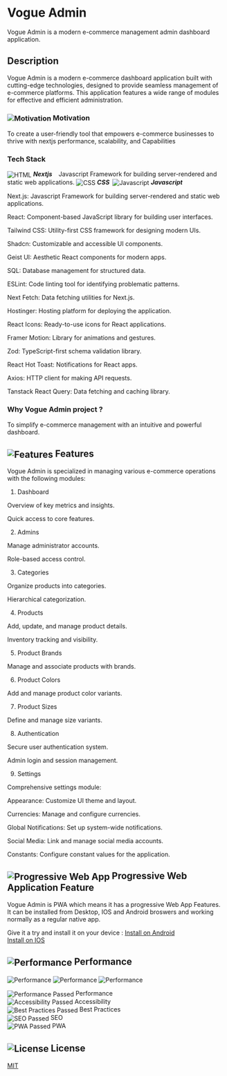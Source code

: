 # Vogue Admin

Vogue Admin is a modern e-commerce management admin dashboard application.

<!-- ## Live Link
<img src="https://abdulrahmanhatem.github.io/vogue-admin/favicon.ico" alt="Vogue Admin" align="center"> [Live Vogue Admin](https://abdulrahmanhatem.github.iovogue-admin/) -->

## Description 
Vogue Admin is a modern e-commerce dashboard application built with cutting-edge technologies, designed to provide seamless management of e-commerce platforms. This application features a wide range of modules for effective and efficient administration.

### <img src="https://abdulrahmanhatem.github.io/images/icons/markdown/motivation.png" alt="Motivation" align="center"> Motivation 
To create a user-friendly tool that empowers e-commerce businesses to thrive with nextjs performance, scalability, and Capabilities

### Tech Stack 
<img src="https://abdulrahmanhatem.github.io/images/icons/tech/next-js.png" alt="HTML" align="center"> ***Nextjs***   &ensp; Javascript Framework for building server-rendered and static web applications.
<img src="https://abdulrahmanhatem.github.io/images/icons/tech/css.png" alt="CSS" align="center"> ***CSS***&ensp;<img src="https://abdulrahmanhatem.github.io/images/icons/tech/javascript.png" alt="Javascript" align="center"> ***Javascript***         

Next.js: Javascript Framework for building server-rendered and static web applications.

React: Component-based JavaScript library for building user interfaces.

Tailwind CSS: Utility-first CSS framework for designing modern UIs.

Shadcn: Customizable and accessible UI components.

Geist UI: Aesthetic React components for modern apps.

SQL: Database management for structured data.

ESLint: Code linting tool for identifying problematic patterns.

Next Fetch: Data fetching utilities for Next.js.

Hostinger: Hosting platform for deploying the application.

React Icons: Ready-to-use icons for React applications.

Framer Motion: Library for animations and gestures.

Zod: TypeScript-first schema validation library.

React Hot Toast: Notifications for React apps.

Axios: HTTP client for making API requests.

Tanstack React Query: Data fetching and caching library.

### Why Vogue Admin project ?

To simplify e-commerce management with an intuitive and powerful dashboard.


## <img src="https://abdulrahmanhatem.github.io/images/icons/markdown/features.png" alt="Features" align="center">  Features
Vogue Admin is specialized in managing various e-commerce operations with the following modules:

1. Dashboard

Overview of key metrics and insights.

Quick access to core features.

2. Admins

Manage administrator accounts.

Role-based access control.

3. Categories

Organize products into categories.

Hierarchical categorization.

4. Products

Add, update, and manage product details.

Inventory tracking and visibility.

5. Product Brands

Manage and associate products with brands.

6. Product Colors

Add and manage product color variants.

7. Product Sizes

Define and manage size variants.

8. Authentication

Secure user authentication system.

Admin login and session management.

9. Settings

Comprehensive settings module:

Appearance: Customize UI theme and layout.

Currencies: Manage and configure currencies.

Global Notifications: Set up system-wide notifications.

Social Media: Link and manage social media accounts.

Constants: Configure constant values for the application. 

##  <img src="https://abdulrahmanhatem.github.io/images/icons/markdown/pwa.png" alt="Progressive Web App" align="center"> Progressive Web Application Feature
Vogue Admin is PWA which means it has a progressive Web App Features.
It can be installed from Desktop, IOS and Android broswers and working normally as a regular native app.

Give it a try and install it on your device :
[Install on Android](https://support.google.com/chrome/answer/9658361?hl=en&co=GENIE.Platform%3DDesktop)\
[Install on IOS](https://www.bitcot.com/how-to-install-a-pwa-to-your-device/#Installing_a_PWA_on_iOS)

## <img src="https://abdulrahmanhatem.github.io/images/icons/markdown/performance.png" alt="Performance" align="center"> Performance
<img src="https://abdulrahmanhatem.github.io/images/images/wall-clock/performance-1.png" alt="Performance" align="center">
<img src="https://abdulrahmanhatem.github.io/images/images/wall-clock/performance-2.png" alt="Performance" align="center">
<img src="https://abdulrahmanhatem.github.io/images/images/wall-clock/performance-3.png" alt="Performance" align="center">

<img src="https://abdulrahmanhatem.github.io/images/icons/markdown/pass.png" alt="Performance Passed" align="center"> Performance \
<img src="https://abdulrahmanhatem.github.io/images/icons/markdown/pass.png" alt="Accessibility Passed" align="center"> Accessibility \
<img src="https://abdulrahmanhatem.github.io/images/icons/markdown/pass.png" alt="Best Practices Passed" align="center"> Best Practices \
<img src="https://abdulrahmanhatem.github.io/images/icons/markdown/pass.png" alt="SEO Passed" align="center"> SEO \
<img src="https://abdulrahmanhatem.github.io/images/icons/markdown/pass.png" alt="PWA Passed" align="center"> PWA


 ## <img src="https://abdulrahmanhatem.github.io/images/icons/markdown/license.png" alt="License" align="center"> License
[MIT](https://opensource.org/license/mit)
